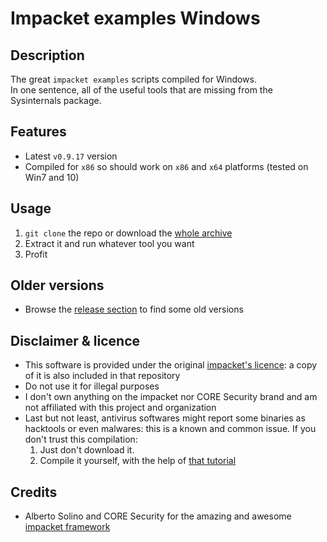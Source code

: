 Impacket examples Windows
=================

Description
-----------
The great `impacket examples` scripts compiled for Windows.  
In one sentence, all of the useful tools that are missing from the Sysinternals package.


Features
--------
* Latest `v0.9.17` version
* Compiled for `x86` so should work on `x86` and `x64` platforms (tested on Win7 and 10)
 

Usage
-----
1. `git clone` the repo or download the [whole archive](https://github.com/maaaaz/impacket-examples-windows/archive/master.zip)
2. Extract it and run whatever tool you want
3. Profit


Older versions
--------------
* Browse the [release section](https://github.com/maaaaz/impacket-examples-windows/releases) to find some old versions


Disclaimer & licence 
---------------------
* This software is provided under the original [impacket's licence](https://github.com/CoreSecurity/impacket/blob/master/LICENSE): a copy of it is also included in that repository
* Do not use it for illegal purposes
* I don't own anything on the impacket nor CORE Security brand and am not affiliated with this project and organization 
* Last but not least, antivirus softwares might report some binaries as hacktools or even malwares: this is a known and common issue. If you don't trust this compilation: 
  1. Just don't download it.
  2. Compile it yourself, with the help of [that tutorial](https://github.com/maaaaz/CrackMapExecWin/wiki/How-to-compile-CrackMapExec-for-Windows)

Credits
-------
* Alberto Solino and CORE Security for the amazing and awesome [impacket framework](https://github.com/CoreSecurity/impacket/)